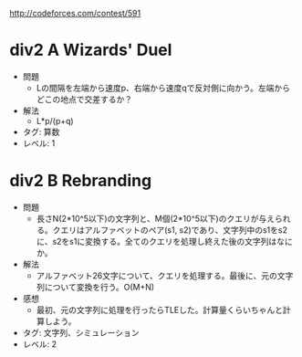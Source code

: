 http://codeforces.com/contest/591
# div2 A Wizards' Duel

- 問題
    - Lの間隔を左端から速度p、右端から速度qで反対側に向かう。左端からどこの地点で交差するか？
- 解法
    - L\*p/(p+q)
- タグ: 算数
- レベル: 1

# div2 B Rebranding

- 問題
    - 長さN(2\*10^5以下)の文字列と、M個(2\*10^5以下)のクエリが与えられる。クエリはアルファベットのペア(s1, s2)であり、文字列中のs1をs2に、s2をs1に変換する。全てのクエリを処理し終えた後の文字列はなにか。
- 解法
    - アルファベット26文字について、クエリを処理する。最後に、元の文字列について変換を行う。O(M+N)
- 感想
    - 最初、元の文字列に処理を行ったらTLEした。計算量くらいちゃんと計算しよう。
- タグ: 文字列、シミュレーション
- レベル: 2
